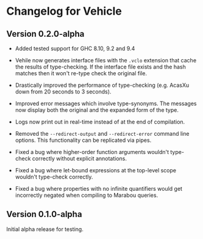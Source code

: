 # Changelog for Vehicle

## Version 0.2.0-alpha

* Added tested support for GHC 8.10, 9.2 and 9.4

* Vehile now generates interface files with the `.vclo` extension that cache
  the results of type-checking. If the interface file exists and the hash matches
  then it won't re-type check the original file.

* Drastically improved the performance of type-checking (e.g. AcasXu down from 20 seconds to 3 seconds).

* Improved error messages which involve type-synonyms. The messages now display
  both the original and the expanded form of the type.

* Logs now print out in real-time instead of at the end of compilation.

* Removed the `--redirect-output` and `--redirect-error` command line options.
  This functionality can be replicated via pipes.

* Fixed a bug where higher-order function arguments wouldn't type-check correctly
  without explicit annotations.

* Fixed a bug where let-bound expressions at the top-level scope wouldn't
  type-check correctly.

* Fixed a bug where properties with no infinite quantifiers would get incorrectly
  negated when compiling to Marabou queries.

## Version 0.1.0-alpha

Initial alpha release for testing.

